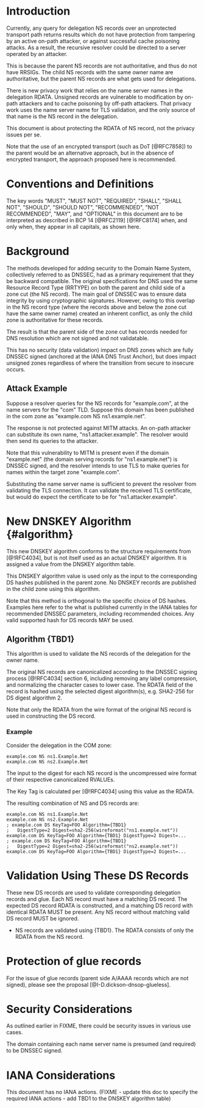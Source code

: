 
# Introduction


Currently, any query for delegation NS records over an unprotected transport path returns results which do not have protection from tampering by an active on-path attacker, or against successful cache poisoning attacks. As a result, the recursive resolver could be directed to a server operated by an attacker.

This is because the parent NS records are not authoritative, and thus do not have RRSIGs. The child NS records with the same owner name are authoritative, but the parent NS records are what gets used for delegations.

There is new privacy work that relies on the name server names in the delegation RDATA. Unsigned records are vulnerable to modification by on-path attackers and to cache poisoning by off-path attackers.
That privacy work uses the name server name for TLS validation, and the only source of that name is the NS record in the delegation.

This document is about protecting the RDATA of NS record, not the privacy issues per se.

Note that the use of an encrypted transport (such as DoT [@RFC7858]) to the parent would be an alternative approach, but in the absence of encrypted transport, the approach proposed here is recommended.


# Conventions and Definitions

The key words "MUST", "MUST NOT", "REQUIRED", "SHALL", "SHALL NOT", "SHOULD",
"SHOULD NOT", "RECOMMENDED", "NOT RECOMMENDED", "MAY", and "OPTIONAL" in this
document are to be interpreted as described in BCP 14 [@RFC2119] [@!RFC8174]
when, and only when, they appear in all capitals, as shown here.

# Background

The methods developed for adding security to the Domain Name System, collectively referred to as DNSSEC, had as a primary requirement that they be backward compatible. The original specifications for DNS used the same Resource Record Type (RRTYPE) on both the parent and child side of a zone cut (the NS record). The main goal of DNSSEC was to ensure data integrity by using cryptographic signatures. However, owing to this overlap in the NS record type (where the records above and below the zone cut have the same owner name) created an inherent conflict, as only the child zone is authoritative for these records.

The result is that the parent side of the zone cut has records needed for DNS resolution which are not signed and not validatable.

This has no security (data validation) impact on DNS zones which are fully DNSSEC signed (anchored at the IANA DNS Trust Anchor), but does impact unsigned zones regardless of where the transition from secure to insecure occurs.

## Attack Example
Suppose a resolver queries for the NS records for "example.com", at the name servers for the "com" TLD.
Suppose this domain has been published in the com zone as "example.com NS ns1.example.net".

The response is not protected against MITM attacks. An on-path attacker can substitute its own name, "ns1.attacker.example". The resolver would then send its queries to the attacker.

Note that this vulnerability to MITM is present even if the domain "example.net" (the domain serving records for "ns1.example.net") is DNSSEC signed, and the resolver intends to use TLS to make queries for names within the target zone "example.com".

Substituting the name server name is sufficient to prevent the resolver from validating the TLS connection. It can validate the received TLS certificate, but would do expect the certificate to be for "ns1.attacker.example".

# New DNSKEY Algorithm {#algorithm}

This new DNSKEY algorithm conforms to the structure requirements from [@!RFC4034], but is not itself used as an actual DNSKEY algorithm. It is assigned a value from the DNSKEY algorithm table.

This DNSKEY algorithm value is used only as the input to the corresponding DS hashes published in the parent zone. No DNSKEY records are published in the child zone using this algorithm.

Note that this method is orthogonal to the specific choice of DS hashes. Examples here refer to the what is published currently in the IANA tables for recommended DNSSEC parameters, including recommended choices. Any valid supported hash for DS records MAY be used.

## Algorithm {TBD1}

This algorithm is used to validate the NS records of the delegation for the owner name.

The original NS records are canonicalized according to the DNSSEC signing process [@!RFC4034] section 6, including removing any label compression, and normalizing the character cases to lower case. The RDATA field of the record is hashed using the selected digest algorithm(s), e.g. SHA2-256 for DS digest algorithm 2.

Note that only the RDATA from the wire format of the original NS record is used in constructing the DS record.

### Example

Consider the delegation in the COM zone:

    example.com NS ns1.Example.Net
    example.com NS ns2.Example.Net

The input to the digest for each NS record is the uncompressed wire format of their respective canonicalized RVALUEs.

The Key Tag is calculated per [@!RFC4034] using this value as the RDATA.

The resulting combination of NS and DS records are:

    example.com NS ns1.Example.Net
    example.com NS ns2.Example.Net
    ; example.com DS KeyTag=FOO Algorithm={TBD1}
    ;   DigestType=2 Digest=sha2-256(wireformat("ns1.example.net"))
    example.com DS KeyTag=FOO Algorithm={TBD1} DigestType=2 Digest=...
    ; example.com DS KeyTag=FOO Algorithm={TBD1}
    ;   DigestType=2 Digest=sha2-256(wireformat("ns2.example.net"))
    example.com DS KeyTag=FOO Algorithm={TBD1} DigestType=2 Digest=...


# Validation Using These DS Records

These new DS records are used to validate corresponding delegation records and glue.
Each NS record must have a matching DS record. The expected DS record RDATA is constructed, and a matching DS record with identical RDATA MUST be present. Any NS record without matching valid DS record MUST be ignored.

* NS records are validated using {TBD1}. The RDATA consists of only the RDATA from the NS record.

# Protection of glue records

For the issue of glue records (parent side A/AAAA records which are not signed), please see the proposal [@I-D.dickson-dnsop-glueless].

# Security Considerations

As outlined earlier in FIXME, there could be security issues in various use
cases.

The domain containing each name server name is presumed (and required) to be DNSSEC signed. 

# IANA Considerations

This document has no IANA actions.
(FIXME - update this doc to specify the required IANA actions - add TBD1 to the DNSKEY algorithm table)

